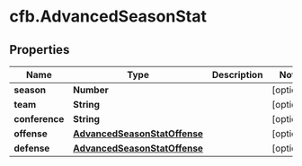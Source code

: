 # cfb.AdvancedSeasonStat

## Properties
Name | Type | Description | Notes
------------ | ------------- | ------------- | -------------
**season** | **Number** |  | [optional] 
**team** | **String** |  | [optional] 
**conference** | **String** |  | [optional] 
**offense** | [**AdvancedSeasonStatOffense**](AdvancedSeasonStatOffense.md) |  | [optional] 
**defense** | [**AdvancedSeasonStatOffense**](AdvancedSeasonStatOffense.md) |  | [optional] 


